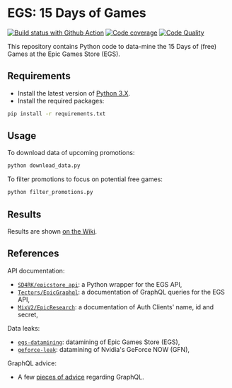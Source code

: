 # EGS: 15 Days of Games

[![Build status with Github Action][build-image-action]][build-action]
[![Code coverage][codecov-image]][codecov]
[![Code Quality][codacy-image]][codacy]

This repository contains Python code to data-mine the 15 Days of (free) Games at the Epic Games Store (EGS).

## Requirements

-   Install the latest version of [Python 3.X][python-download-url].
-   Install the required packages:

```bash
pip install -r requirements.txt
```

## Usage

To download data of upcoming promotions:

```bash
python download_data.py
```

To filter promotions to focus on potential free games:

```bash
python filter_promotions.py
```

## Results

Results are shown [on the Wiki][wiki-results].

## References

API documentation:

-   [`SD4RK/epicstore_api`][egs-api-python]: a Python wrapper for the EGS API,
-   [`Tectors/EpicGraphql`][egs-api-graphql]: a documentation of GraphQL queries for the EGS API,
-   [`MixV2/EpicResearch`][egs-api-clients]: a documentation of Auth Clients' name, id and secret,

Data leaks:

-   [`egs-datamining`][egs-datamining]: datamining of Epic Games Store (EGS),
-   [`geforce-leak`][geforce-leak]: datamining of Nvidia's GeForce NOW (GFN),

GraphQL advice:

-   A few [pieces of advice][wiki-graphQL] regarding GraphQL.

<!-- Definitions -->

[build-action]: <https://github.com/woctezuma/egs-15DaysofGames/actions>
[build-image-action]: <https://github.com/woctezuma/egs-15DaysofGames/workflows/Python application/badge.svg?branch=main>

[codecov]: <https://codecov.io/gh/woctezuma/egs-15DaysofGames>
[codecov-image]: <https://codecov.io/gh/woctezuma/egs-15DaysofGames/branch/main/graph/badge.svg>

[codacy]: <https://www.codacy.com/gh/woctezuma/egs-15DaysofGames>
[codacy-image]: <https://api.codacy.com/project/badge/Grade/3c06156df0dc4e26956e1dd9c17cb57b>

[python-download-url]: <https://www.python.org/downloads/>

[wiki-results]: <https://github.com/woctezuma/egs-15DaysofGames/wiki/Upcoming-Promotions>
[wiki-graphql]: <https://github.com/woctezuma/egs-15DaysofGames/wiki/GraphQL>

[egs-api-python]: <https://github.com/SD4RK/epicstore_api>
[egs-api-graphql]: <https://github.com/Tectors/EpicGraphql>
[egs-api-clients]: <https://github.com/MixV2/EpicResearch>

[egs-datamining]: <https://github.com/woctezuma/egs-datamining>
[geforce-leak]: <https://github.com/woctezuma/geforce-leak>
